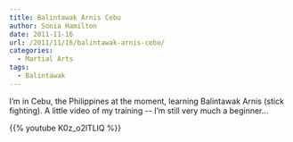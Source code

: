 ```yaml
---
title: Balintawak Arnis Cebu
author: Sonia Hamilton
date: 2011-11-16
url: /2011/11/16/balintawak-arnis-cebu/
categories:
  - Martial Arts
tags:
  - Balintawak
---
```

I&#8217;m in Cebu, the Philippines at the moment, learning Balintawak Arnis (stick fighting). A little video of my training -- I&#8217;m still very much a beginner&#8230;

<!--more-->

{{% youtube K0z_o2lTLlQ %}}
